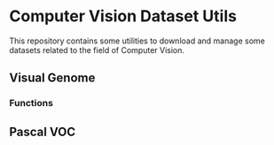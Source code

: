 # Computer Vision Dataset Utils

This repository contains some utilities to download and manage some datasets related to
the field of Computer Vision.

## Visual Genome

### Functions


## Pascal VOC





